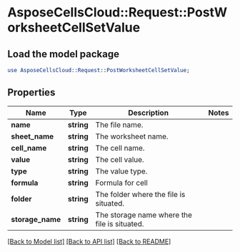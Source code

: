 # AsposeCellsCloud::Request::PostWorksheetCellSetValue 

## Load the model package
```perl
use AsposeCellsCloud::Request::PostWorksheetCellSetValue;
```

## Properties
Name | Type | Description | Notes
------------ | ------------- | ------------- | -------------
**name** | **string** | The file name. |
**sheet_name** | **string** | The worksheet name. |
**cell_name** | **string** | The cell name. |
**value** | **string** | The cell value. |
**type** | **string** | The value type. |
**formula** | **string** | Formula for cell |
**folder** | **string** | The folder where the file is situated. |
**storage_name** | **string** | The storage name where the file is situated. |  

[[Back to Model list]](../README.md#documentation-for-requests) [[Back to API list]](../README.md#documentation-for-api-endpoints) [[Back to README]](../README.md)

